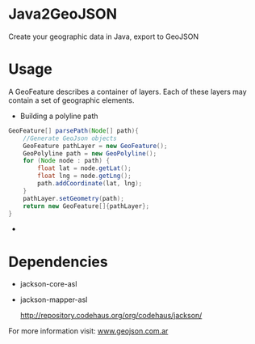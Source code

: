 Java2GeoJSON
============
Create your geographic data in Java, export to GeoJSON

Usage
==========
A GeoFeature describes a container of layers. Each of these layers may contain a set of geographic elements.

* Building a polyline path
```java
GeoFeature[] parsePath(Node[] path){
	//Generate GeoJson objects
	GeoFeature pathLayer = new GeoFeature();
	GeoPolyline path = new GeoPolyline();		
	for (Node node : path) {						
		float lat = node.getLat();
		float lng = node.getLng();
		path.addCoordinate(lat, lng);									
	}
	pathLayer.setGeometry(path);
	return new GeoFeature[]{pathLayer};
}
```

*
Dependencies
==========

* jackson-core-asl
* jackson-mapper-asl
  
  http://repository.codehaus.org/org/codehaus/jackson/

For more information visit: www.geojson.com.ar
